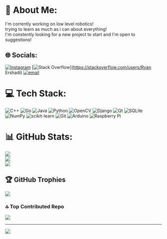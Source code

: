 # 💫 About Me:
I'm corrently working on low level robotics!<br>trying to learn as much as i can about everything! <br>I'm constently looking for a new project to start and I'm open to suggestions!


## 🌐 Socials:
[![Instagram](https://img.shields.io/badge/Instagram-%23E4405F.svg?logo=Instagram&logoColor=white)](https://instagram.com/Ryan.s.ershadi) [![Stack Overflow](https://img.shields.io/badge/-Stackoverflow-FE7A16?logo=stack-overflow&logoColor=white)](https://stackoverflow.com/users/Ryan Ershadi) [![email](https://img.shields.io/badge/Email-D14836?logo=gmail&logoColor=white)](mailto:ryansershadi5@gmail.com) 

# 💻 Tech Stack:
![C++](https://img.shields.io/badge/c++-%2300599C.svg?style=for-the-badge&logo=c%2B%2B&logoColor=white) ![Go](https://img.shields.io/badge/go-%2300ADD8.svg?style=for-the-badge&logo=go&logoColor=white) ![Java](https://img.shields.io/badge/java-%23ED8B00.svg?style=for-the-badge&logo=openjdk&logoColor=white) ![Python](https://img.shields.io/badge/python-3670A0?style=for-the-badge&logo=python&logoColor=ffdd54) ![OpenCV](https://img.shields.io/badge/opencv-%23white.svg?style=for-the-badge&logo=opencv&logoColor=white) ![Django](https://img.shields.io/badge/django-%23092E20.svg?style=for-the-badge&logo=django&logoColor=white) ![Qt](https://img.shields.io/badge/Qt-%23217346.svg?style=for-the-badge&logo=Qt&logoColor=white) ![SQLite](https://img.shields.io/badge/sqlite-%2307405e.svg?style=for-the-badge&logo=sqlite&logoColor=white) ![NumPy](https://img.shields.io/badge/numpy-%23013243.svg?style=for-the-badge&logo=numpy&logoColor=white) ![scikit-learn](https://img.shields.io/badge/scikit--learn-%23F7931E.svg?style=for-the-badge&logo=scikit-learn&logoColor=white) ![Git](https://img.shields.io/badge/git-%23F05033.svg?style=for-the-badge&logo=git&logoColor=white) ![Arduino](https://img.shields.io/badge/-Arduino-00979D?style=for-the-badge&logo=Arduino&logoColor=white) ![Raspberry Pi](https://img.shields.io/badge/-Raspberry_Pi-C51A4A?style=for-the-badge&logo=Raspberry-Pi)
# 📊 GitHub Stats:
![](https://github-readme-stats.vercel.app/api?username=RyanErshadi&theme=dark&hide_border=false&include_all_commits=false&count_private=true)<br/>
![](https://github-readme-streak-stats.herokuapp.com/?user=RyanErshadi&theme=dark&hide_border=false)<br/>
![](https://github-readme-stats.vercel.app/api/top-langs/?username=RyanErshadi&theme=dark&hide_border=false&include_all_commits=false&count_private=true&layout=compact)

## 🏆 GitHub Trophies
![](https://github-profile-trophy.vercel.app/?username=RyanErshadi&theme=radical&no-frame=false&no-bg=true&margin-w=4)

### 🔝 Top Contributed Repo
![](https://github-contributor-stats.vercel.app/api?username=RyanErshadi&limit=5&theme=dark&combine_all_yearly_contributions=true)

---
[![](https://visitcount.itsvg.in/api?id=RyanErshadi&icon=0&color=0)](https://visitcount.itsvg.in)

<!-- Proudly created with GPRM ( https://gprm.itsvg.in ) -->
